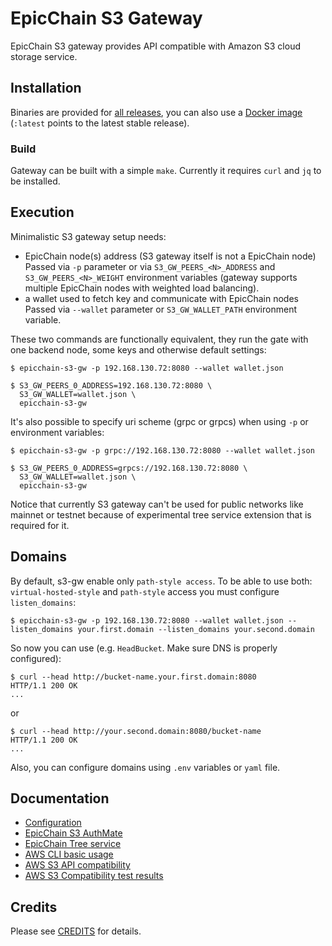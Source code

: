 # EpicChain S3 Gateway

EpicChain S3 gateway provides API compatible with Amazon S3 cloud storage service.

## Installation

Binaries are provided for [all releases](https://github.com/nspcc-dev/epicchain-s3-gw/releases),
you can also use a [Docker image](https://hub.docker.com/r/nspccdev/epicchain-s3-gw)
(`:latest` points to the latest stable release).

### Build

Gateway can be built with a simple `make`. Currently it requires `curl` and `jq`
to be installed.

## Execution

Minimalistic S3 gateway setup needs:
 * EpicChain node(s) address (S3 gateway itself is not a EpicChain node)
   Passed via `-p` parameter or via `S3_GW_PEERS_<N>_ADDRESS` and
   `S3_GW_PEERS_<N>_WEIGHT` environment variables (gateway supports multiple
   EpicChain nodes with weighted load balancing).
 * a wallet used to fetch key and communicate with EpicChain nodes
   Passed via `--wallet` parameter or `S3_GW_WALLET_PATH` environment variable.

These two commands are functionally equivalent, they run the gate with one
backend node, some keys and otherwise default settings:
```
$ epicchain-s3-gw -p 192.168.130.72:8080 --wallet wallet.json

$ S3_GW_PEERS_0_ADDRESS=192.168.130.72:8080 \
  S3_GW_WALLET=wallet.json \
  epicchain-s3-gw
```
It's also possible to specify uri scheme (grpc or grpcs) when using `-p` or environment variables:
```
$ epicchain-s3-gw -p grpc://192.168.130.72:8080 --wallet wallet.json

$ S3_GW_PEERS_0_ADDRESS=grpcs://192.168.130.72:8080 \
  S3_GW_WALLET=wallet.json \
  epicchain-s3-gw
```

Notice that currently S3 gateway can't be used for public networks like mainnet
or testnet because of experimental tree service extension that is required for it.

## Domains

By default, s3-gw enable only `path-style access`. 
To be able to use both: `virtual-hosted-style` and `path-style` access you must configure `listen_domains`:

```shell
$ epicchain-s3-gw -p 192.168.130.72:8080 --wallet wallet.json --listen_domains your.first.domain --listen_domains your.second.domain
```

So now you can use (e.g. `HeadBucket`. Make sure DNS is properly configured):

```shell
$ curl --head http://bucket-name.your.first.domain:8080
HTTP/1.1 200 OK
...
```

or

```shell
$ curl --head http://your.second.domain:8080/bucket-name
HTTP/1.1 200 OK
...
```

Also, you can configure domains using `.env` variables or `yaml` file.

## Documentation

- [Configuration](./docs/configuration.md)
- [EpicChain S3 AuthMate](./docs/authmate.md)
- [EpicChain Tree service](./docs/tree_service.md)
- [AWS CLI basic usage](./docs/aws_cli.md)
- [AWS S3 API compatibility](./docs/aws_s3_compat.md)
- [AWS S3 Compatibility test results](./docs/s3_test_results.md)

## Credits 

Please see [CREDITS](CREDITS.md) for details.
